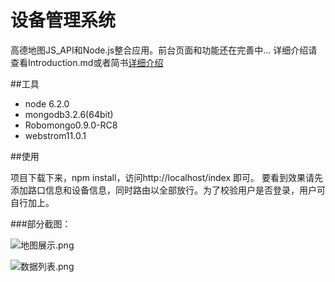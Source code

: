 # 设备管理系统
高德地图JS_API和Node.js整合应用。前台页面和功能还在完善中...
详细介绍请查看Introduction.md或者简书[详细介绍](http://www.jianshu.com/p/ef7d9a0b2e3f)

##工具
- node 6.2.0
- mongodb3.2.6(64bit)
- Robomongo0.9.0-RC8
- webstrom11.0.1
  
##使用

项目下载下来，npm install，访问http://localhost/index    即可。
要看到效果请先添加路口信息和设备信息，同时路由以全部放行。为了校验用户是否登录，用户可自行加上。


###部分截图：

![地图展示.png](http://upload-images.jianshu.io/upload_images/2227968-c302c0ca290ea10f.png?imageMogr2/auto-orient/strip%7CimageView2/2/w/1240)

![数据列表.png](http://upload-images.jianshu.io/upload_images/2227968-0eda6ff55d5a0eb0.png?imageMogr2/auto-orient/strip%7CimageView2/2/w/1240)




